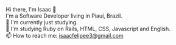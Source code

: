 Hi there, I'm Isaac 👋
<br>
I'm a Software Developer living in Piauí, Brazil.
<br>
🚀 I'm currently just studying.
<br>
🧠 I'm studying Ruby on Rails, HTML, CSS, Javascript and English.
<br>
📫 How to reach me: isaacfelipee3@gmail.com
